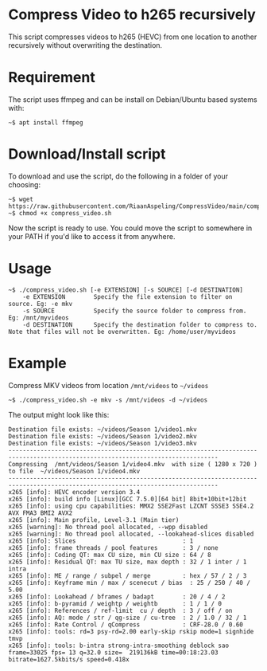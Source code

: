 # Compress Video to h265 recursively
This script compresses videos to h265 (HEVC) from one location to another recursively without overwriting the destination.

# Requirement
The script uses ffmpeg and can be install on Debian/Ubuntu based systems with:
```
~$ apt install ffmpeg
```

# Download/Install script
To download and use the script, do the following in a folder of your choosing:
```
~$ wget https://raw.githubusercontent.com/RiaanAspeling/CompressVideo/main/compress_video.sh
~$ chmod +x compress_video.sh
```
Now the script  is ready to use. You could move the script to somewhere in your PATH if you'd like to access it from anywhere.

# Usage
```
~$ ./compress_video.sh [-e EXTENSION] [-s SOURCE] [-d DESTINATION]
    -e EXTENSION        Specify the file extension to filter on source. Eg: -e mkv
    -s SOURCE           Specify the source folder to compress from. Eg: /mnt/myvideos
    -d DESTINATION      Specify the destination folder to compress to. Note that files will not be overwritten. Eg: /home/user/myvideos
```

# Example
Compress MKV videos from location ```/mnt/videos``` to ```~/videos```
```
~$ ./compress_video.sh -e mkv -s /mnt/videos -d ~/videos
```
The output might look like this:
```
Destination file exists: ~/videos/Season 1/video1.mkv
Destination file exists: ~/videos/Season 1/video2.mkv
Destination file exists: ~/videos/Season 1/video3.mkv
---------------------------------------------------------------------------------------------------------------------------------
Compressing  /mnt/videos/Season 1/video4.mkv  with size ( 1280 x 720 ) to file  ~/videos/Season 1/video4.mkv
---------------------------------------------------------------------------------------------------------------------------------
x265 [info]: HEVC encoder version 3.4
x265 [info]: build info [Linux][GCC 7.5.0][64 bit] 8bit+10bit+12bit
x265 [info]: using cpu capabilities: MMX2 SSE2Fast LZCNT SSSE3 SSE4.2 AVX FMA3 BMI2 AVX2
x265 [info]: Main profile, Level-3.1 (Main tier)
x265 [warning]: No thread pool allocated, --wpp disabled
x265 [warning]: No thread pool allocated, --lookahead-slices disabled
x265 [info]: Slices                              : 1
x265 [info]: frame threads / pool features       : 3 / none
x265 [info]: Coding QT: max CU size, min CU size : 64 / 8
x265 [info]: Residual QT: max TU size, max depth : 32 / 1 inter / 1 intra
x265 [info]: ME / range / subpel / merge         : hex / 57 / 2 / 3
x265 [info]: Keyframe min / max / scenecut / bias  : 25 / 250 / 40 / 5.00
x265 [info]: Lookahead / bframes / badapt        : 20 / 4 / 2
x265 [info]: b-pyramid / weightp / weightb       : 1 / 1 / 0
x265 [info]: References / ref-limit  cu / depth  : 3 / off / on
x265 [info]: AQ: mode / str / qg-size / cu-tree  : 2 / 1.0 / 32 / 1
x265 [info]: Rate Control / qCompress            : CRF-28.0 / 0.60
x265 [info]: tools: rd=3 psy-rd=2.00 early-skip rskip mode=1 signhide tmvp
x265 [info]: tools: b-intra strong-intra-smoothing deblock sao
frame=33025 fps= 13 q=32.0 size=  219136kB time=00:18:23.03 bitrate=1627.5kbits/s speed=0.418x
```
